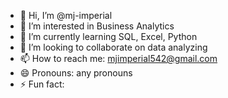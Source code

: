 - 👋 Hi, I’m @mj-imperial
- 👀 I’m interested in Business Analytics
- 🌱 I’m currently learning SQL, Excel, Python
- 💞️ I’m looking to collaborate on data analyzing
- 📫 How to reach me: mjimperial542@gmail.com
- 😄 Pronouns: any pronouns
- ⚡ Fun fact: 

<!---
mj-imperial/mj-imperial is a ✨ special ✨ repository because its `README.md` (this file) appears on your GitHub profile.
You can click the Preview link to take a look at your changes.
--->
